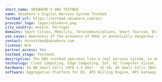 ```yaml
---
short_name: UBIWHERE'S DNS TESTBED
name: Ubiwhere's Digital Nervous System Testbed
testbed_url: https://testbed.ubiwhere.com/en/
provider_logo: logos/ubiwhere.png
city_country: Aveiro, Portugal
domains: Smart Cities, Mobility, Telecommunications, Smart Tourism, Blue economy, TICE, Health, Energy, Industry, Construction
use-cases: Awareness of the presence of VRUs in potentially dangerous situations; Intelligent and dynamic video caching; Collision risk warning
contact: dnstestbed@ubiwhere.com
license: N/A
partner_access: Yes
testbed_stage: Testbeds
description: The DNS testbed operates like a real nervous system, in which the atoms are technological services that form the basis for testing and experimenting with innovative solutions for SMEs and start-ups. The DNS testbed offers 20+ reliable and user-friendly technological services to test innovative ideas and simulate real scenarios for different sectors to identify and solve problems quickly.
technology: Cloud Computing, Edge Computing, IoT, AI (Computer Vision, Time-Series forecasting), EV Charging, Monitoring and Logging
hardware: 5G NR Small Cells (N78 3.5 GHz) - 5G SA; 4G Small Cells (B42 3.5 GHz, B7 2600 MHz, B3 1800 MHz) - 5G NSA; Edge nodes; IoT sensors; C-V2X equipment; user Equipments
software: Aggregation Platform for BI, API Billing Engine, API Gateway, Computer Vision for object detection, Container Registry, Data Visualisation Platform, Electric Vehicle Charging Platform, GitOps Platform, Identity and Access Manager, IoT Platform, Logging Platform, Monitoring Platform, OCPP Integration, UW Django API Keys
---
```

